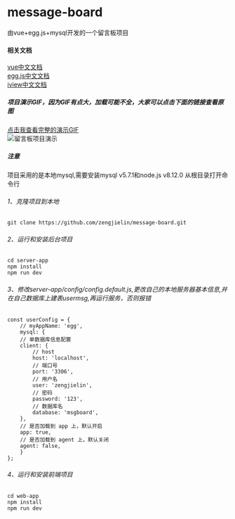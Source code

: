 # message-board
由vue+egg.js+mysql开发的一个留言板项目

#### 相关文档
[vue中文文档](https://cn.vuejs.org/v2/guide/)  
[egg.js中文文档](https://eggjs.org/zh-cn/intro/quickstart.html)  
[iview中文文档](https://www.iviewui.com)  

##### 项目演示GIF，因为GIF有点大，加载可能不全，大家可以点击下面的链接查看原图  
[点击我查看完整的演示GIF](https://packer-static-assets.oss-cn-shenzhen.aliyuncs.com/packer-static/a73c957a6c890b177c4e242f3c52d41f1557304147284.gif)  
![留言板项目演示](https://packer-static-assets.oss-cn-shenzhen.aliyuncs.com/packer-static/a73c957a6c890b177c4e242f3c52d41f1557304147284.gif)
##### 注意
项目采用的是本地mysql,需要安装mysql v5.7.1和node.js v8.12.0
从根目录打开命令行

###### 1、克隆项目到本地

```
git clone https://github.com/zengjielin/message-board.git
```

###### 2、运行和安装后台项目

```
cd server-app
npm install
npm run dev
```

###### 3、修改server-app/config/config.default.js,更改自己的本地服务器基本信息,并在自己数据库上建表usermsg,再运行服务，否则报错

```
const userConfig = {
    // myAppName: 'egg',
    mysql: {
    // 单数据库信息配置
    client: {
        // host
        host: 'localhost',
        // 端口号
        port: '3306',
        // 用户名
        user: 'zengjielin',
        // 密码
        password: '123',
        // 数据库名
        database: 'msgboard',
    },
    // 是否加载到 app 上，默认开启
    app: true,
    // 是否加载到 agent 上，默认关闭
    agent: false,
    }
};
```

###### 4、运行和安装前端项目

```
cd web-app
npm install
npm run dev
```